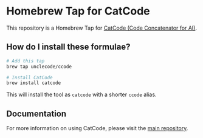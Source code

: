 # Homebrew Tap for CatCode

This repository is a Homebrew Tap for [CatCode (Code Concatenator for AI)](https://github.com/unclecode/ccat4ai).

## How do I install these formulae?

```bash
# Add this tap
brew tap unclecode/ccode

# Install CatCode
brew install catcode
```

This will install the tool as `catcode` with a shorter `ccode` alias.

## Documentation

For more information on using CatCode, please visit the [main repository](https://github.com/unclecode/ccat4ai).